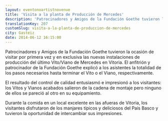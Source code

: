 ```yaml
---
layout: eventonoartistnovenue
title: 'Visita a la planta de Producción de Mercedes'
description: 'Patrocinadores y Amigos de la Fundación Goethe tuvieron la ocasión de visitar por primera vez y en exclusiva las nuevas instalaciones de producción del último Vito/Viano de Mercedes en Vitoria. '
translationKey: 207
customSlug: visita-a-la-planta-de-produccion-de-mercedes
city: Gasteiz
date: 2014-06-12 16:15:00
---
```


Patrocinadores y Amigos de la Fundación Goethe tuvieron la ocasión de visitar por primera vez y en exclusiva las nuevas instalaciones de producción del último Vito/Viano de Mercedes en Vitoria. El anfitrión y patrocinador de la Fundación Goethe explicó a los asistentes la totalidad de los pasos necesarios hasta terminar el Vito o el Viano, respectivamente.

El resultado del control de calidad entusiasmó e impresionó a los visitantes: los Vitos y Vianos acabados salieron de la cadena de montaje pero ninguno de ellos se pareció al otro en su equipamiento.

Durante la comida en un local excelente en las afueras de Vitoria,  los visitantes disfrutaron de los manjares típicos y deliciosos del País Basco y tuvieron la oportunidad de intercambiar sus impresiones.
